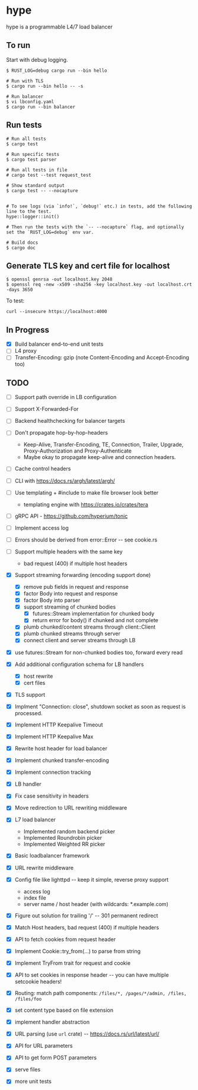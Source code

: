 # hype

hype is a programmable L4/7 load balancer

## To run

Start with debug logging.

```
$ RUST_LOG=debug cargo run --bin hello

# Run with TLS
$ cargo run --bin hello -- -s

# Run balancer
$ vi lbconfig.yaml
$ cargo run --bin balancer
```

## Run tests

```
# Run all tests
$ cargo test

# Run specific tests
$ cargo test parser

# Run all tests in file
# cargo test --test request_test

# Show standard output
$ cargo test -- --nocapture


# To see logs (via `info!`, `debug!` etc.) in tests, add the following line to the test.
hype::logger::init()

# Then run the tests with the `-- --nocapture` flag, and optionally set the `RUST_LOG=debug` env var.

# Build docs
$ cargo doc
```

## Generate TLS key and cert file for localhost

```
$ openssl genrsa -out localhost.key 2048
$ openssl req -new -x509 -sha256 -key localhost.key -out localhost.crt -days 3650
```

To test:

```
curl --insecure https://localhost:4000
```

## In Progress

-   [x] Build balancer end-to-end unit tests
-   [ ] L4 proxy
-   [ ] Transfer-Encoding: gzip (note Content-Encoding and Accept-Encoding too)

## TODO

-   [ ] Support path override in LB configuration
-   [ ] Support X-Forwarded-For
-   [ ] Backend healthchecking for balancer targets
-   [ ] Don't propagate hop-by-hop-headers
    -   Keep-Alive, Transfer-Encoding, TE, Connection, Trailer, Upgrade, Proxy-Authorization and Proxy-Authenticate
    -   Maybe okay to propagate keep-alive and connection headers.
-   [ ] Cache control headers
-   [ ] CLI with https://docs.rs/argh/latest/argh/
-   [ ] Use templating + #include to make file browser look better
    -   templating engine with https://crates.io/crates/tera
-   [ ] gRPC API - https://github.com/hyperium/tonic
-   [ ] Implement access log
-   [ ] Errors should be derived from error::Error -- see cookie.rs
-   [ ] Support multiple headers with the same key
    -   bad request (400) if multiple host headers
-   [x] Support streaming forwarding (encoding support done)
    -   [x] remove pub fields in request and response
    -   [x] factor Body into request and response
    -   [x] factor Body into parser
    -   [x] support streaming of chunked bodies
        -   [x] futures::Stream implementation for chunked body
        -   [x] return error for body() if chunked and not complete
    -   [x] plumb chunked/content streams through client::Client
    -   [x] plumb chunked streams through server
    -   [x] connect client and server streams through LB
-   [x] use futures::Stream for non-chunked bodies too, forward every read

-   [x] Add additional configuration schema for LB handlers
    -   [x] host rewrite
    -   [x] cert files
-   [x] TLS support
-   [x] Implment "Connection: close", shutdown socket as soon as request is processed.
-   [x] Implement HTTP Keepalive Timeout
-   [x] Implement HTTP Keepalive Max
-   [x] Rewrite host header for load balancer
-   [x] Implement chunked transfer-encoding
-   [x] Implement connection tracking
-   [x] LB handler
-   [x] Fix case sensitivity in headers
-   [x] Move redirection to URL rewriting middleware
-   [x] L7 load balancer
    -   Implemented random backend picker
    -   Implemented Roundrobin picker
    -   Implemented Weighted RR picker
-   [x] Basic loadbalancer framework
-   [x] URL rewrite middleware
-   [x] Config file like lighttpd -- keep it simple, reverse proxy support
    -   access log
    -   index file
    -   server name / host header (with wildcards: \*.example.com)
-   [x] Figure out solution for trailing '/' -- 301 permanent redirect
-   [x] Match Host headers, bad request (400) if multiple headers
-   [x] API to fetch cookies from request header
-   [x] Implement Cookie::try_from(...) to parse from string
-   [x] Implement TryFrom trait for request and cookie
-   [x] API to set cookies in response header -- you can have multiple setcookie headers!
-   [x] Routing: match path components: `/files/*, /pages/*/admin, /files, /files/foo`
-   [x] set content type based on file extension
-   [x] implement handler abstraction
-   [x] URL parsing (use `url` crate) -- https://docs.rs/url/latest/url/
-   [x] API for URL parameters
-   [x] API to get form POST parameters
-   [x] serve files
-   [x] more unit tests
